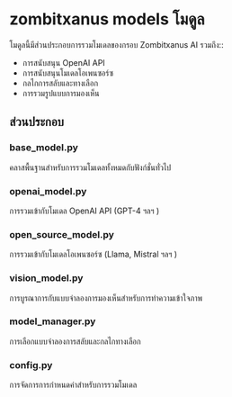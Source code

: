 # zombitxanus models โมดูล

โมดูลนี้มีส่วนประกอบการรวมโมเดลของกรอบ Zombitxanus AI รวมถึง::

- การสนับสนุน OpenAI API
- การสนับสนุนโมเดลโอเพนซอร์ซ
- กลไกการสลับและทางเลือก
- การรวมรูปแบบการมองเห็น

## ส่วนประกอบ

### base_model.py
คลาสพื้นฐานสำหรับการรวมโมเดลทั้งหมดกับฟังก์ชั่นทั่วไป

### openai_model.py
การรวมเข้ากับโมเดล OpenAI API (GPT-4 ฯลฯ )

### open_source_model.py
การรวมเข้ากับโมเดลโอเพนซอร์ซ (Llama, Mistral ฯลฯ )

### vision_model.py
การบูรณาการกับแบบจำลองการมองเห็นสำหรับการทำความเข้าใจภาพ

### model_manager.py
การเลือกแบบจำลองการสลับและกลไกทางเลือก

### config.py
การจัดการการกำหนดค่าสำหรับการรวมโมเดล